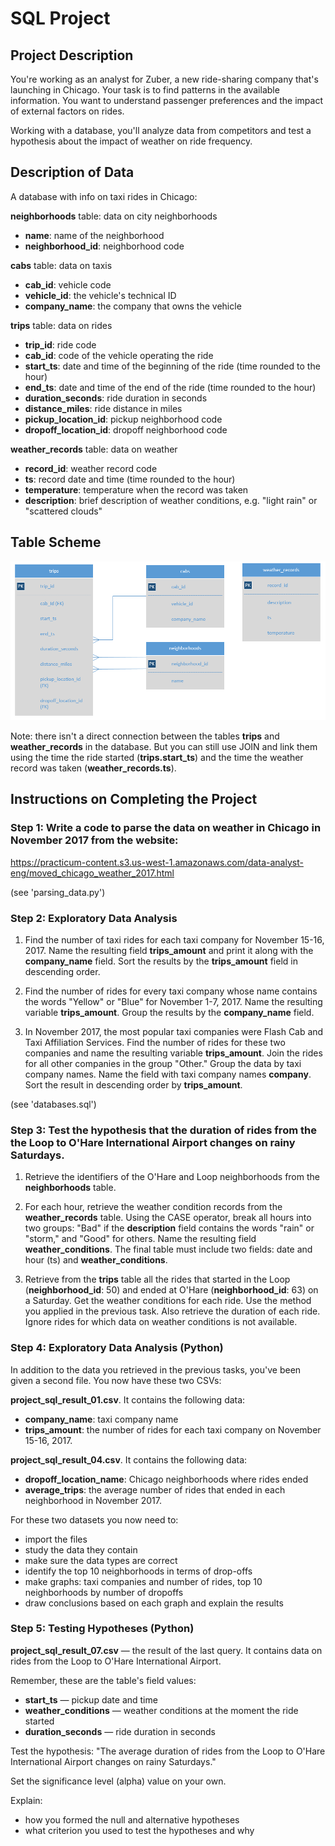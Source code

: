 # SQL Project

## Project Description

You're working as an analyst for Zuber, a new ride-sharing company that's launching in Chicago. Your task is to find patterns in the available information. You want to understand passenger preferences and the impact of external factors on rides.

Working with a database, you'll analyze data from competitors and test a hypothesis about the impact of weather on ride frequency.

## Description of Data
A database with info on taxi rides in Chicago:

**neighborhoods** table: data on city neighborhoods
- **name**: name of the neighborhood
- **neighborhood_id**: neighborhood code

**cabs** table: data on taxis
- **cab_id**: vehicle code
- **vehicle_id**: the vehicle's technical ID
- **company_name**: the company that owns the vehicle

**trips** table: data on rides
- **trip_id**: ride code
- **cab_id**: code of the vehicle operating the ride
- **start_ts**: date and time of the beginning of the ride (time rounded to the hour)
- **end_ts**: date and time of the end of the ride (time rounded to the hour)
- **duration_seconds**: ride duration in seconds
- **distance_miles**: ride distance in miles
- **pickup_location_id**: pickup neighborhood code
- **dropoff_location_id**: dropoff neighborhood code

**weather_records** table: data on weather
- **record_id**: weather record code
- **ts**: record date and time (time rounded to the hour)
- **temperature**: temperature when the record was taken
- **description**: brief description of weather conditions, e.g. "light rain" or "scattered clouds"

## Table Scheme
![Alt Text](table_scheme.png)

Note: there isn't a direct connection between the tables **trips** and **weather_records** in the database. But you can still use JOIN and link them using the time the ride started (**trips.start_ts**) and the time the weather record was taken (**weather_records.ts**). 

## Instructions on Completing the Project

### Step 1: Write a code to parse the data on weather in Chicago in November 2017 from the website:
<https://practicum-content.s3.us-west-1.amazonaws.com/data-analyst-eng/moved_chicago_weather_2017.html>

(see 'parsing_data.py')

### Step 2: Exploratory Data Analysis
1) Find the number of taxi rides for each taxi company for November 15-16, 2017. Name the resulting field **trips_amount** and print it along with the **company_name** field. Sort the results by the **trips_amount** field in descending order.

2) Find the number of rides for every taxi company whose name contains the words "Yellow" or "Blue" for November 1-7, 2017. Name the resulting variable **trips_amount**. Group the results by the **company_name** field.

3) In November 2017, the most popular taxi companies were Flash Cab and Taxi Affiliation Services. Find the number of rides for these two companies and name the resulting variable **trips_amount**. Join the rides for all other companies in the group "Other." Group the data by taxi company names. Name the field with taxi company names **company**. Sort the result in descending order by **trips_amount**.

(see 'databases.sql')

### Step 3: Test the hypothesis that the duration of rides from the the Loop to O'Hare International Airport changes on rainy Saturdays.
1) Retrieve the identifiers of the O'Hare and Loop neighborhoods from the **neighborhoods** table.

2) For each hour, retrieve the weather condition records from the **weather_records** table. Using the CASE operator, break all hours into two groups: "Bad" if the **description** field contains the words "rain" or "storm," and "Good" for others. Name the resulting field **weather_conditions**. The final table must include two fields: date and hour (ts) and **weather_conditions**.

3) Retrieve from the **trips** table all the rides that started in the Loop (**neighborhood_id**: 50) and ended at O'Hare (**neighborhood_id**: 63) on a Saturday. Get the weather conditions for each ride. Use the method you applied in the previous task. Also retrieve the duration of each ride. Ignore rides for which data on weather conditions is not available.

### Step 4: Exploratory Data Analysis (Python)
In addition to the data you retrieved in the previous tasks, you've been given a second file. You now have these two CSVs: 

**project_sql_result_01.csv**. It contains the following data:
- **company_name**: taxi company name
- **trips_amount**: the number of rides for each taxi company on November 15-16, 2017.

**project_sql_result_04.csv**. It contains the following data:
- **dropoff_location_name**: Chicago neighborhoods where rides ended
- **average_trips**: the average number of rides that ended in each neighborhood in November 2017.

For these two datasets you now need to:
- import the files
- study the data they contain
- make sure the data types are correct
- identify the top 10 neighborhoods in terms of drop-offs
- make graphs: taxi companies and number of rides, top 10 neighborhoods by number of dropoffs
- draw conclusions based on each graph and explain the results

### Step 5: Testing Hypotheses (Python)
**project_sql_result_07.csv** — the result of the last query. It contains data on rides from the Loop to O'Hare International Airport. 

Remember, these are the table's field values:
- **start_ts** — pickup date and time
- **weather_conditions** — weather conditions at the moment the ride started
- **duration_seconds** — ride duration in seconds

Test the hypothesis:
"The average duration of rides from the Loop to O'Hare International Airport changes on rainy Saturdays." 

Set the significance level (alpha) value on your own.

Explain:
- how you formed the null and alternative hypotheses
- what criterion you used to test the hypotheses and why
